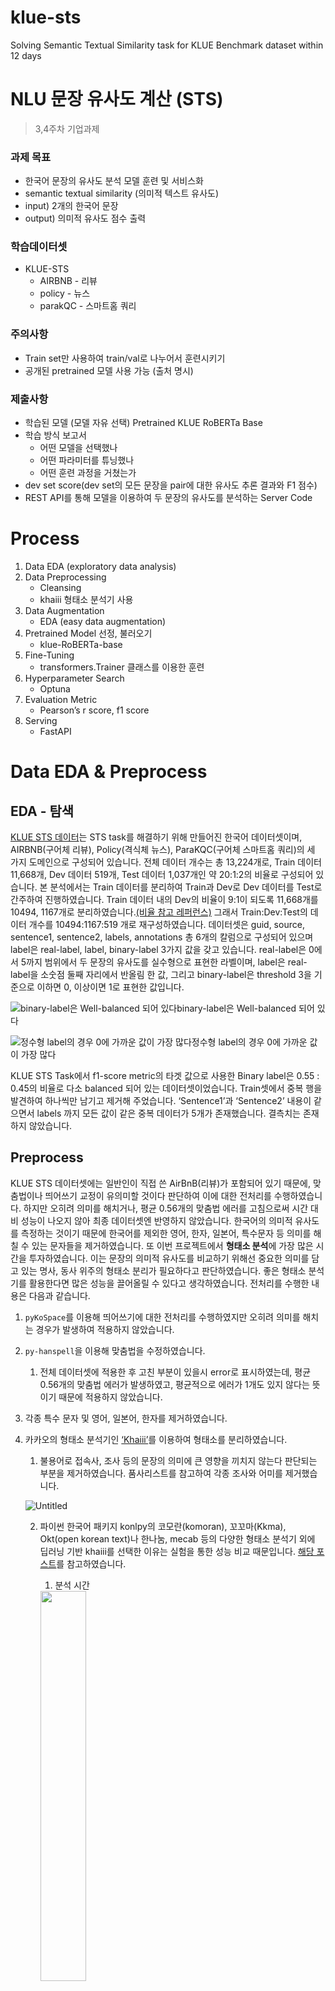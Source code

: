 # klue-sts
Solving Semantic Textual Similarity task for KLUE Benchmark dataset within 12 days

# NLU 문장 유사도 계산 (STS)

> 3,4주차 기업과제

### 과제 목표

- 한국어 문장의 유사도 분석 모델 훈련 및 서비스화
- semantic textual similarity (의미적 텍스트 유사도)
- input) 2개의 한국어 문장
- output) 의미적 유사도 점수 출력

### 학습데이터셋

- KLUE-STS
    - AIRBNB - 리뷰
    - policy - 뉴스
    - parakQC - 스마트홈 쿼리

### 주의사항

- Train set만 사용하여 train/val로 나누어서 훈련시키기
- 공개된 pretrained 모델 사용 가능 (출처 명시)

### 제출사항

- 학습된 모델 (모델 자유 선택)
    Pretrained KLUE RoBERTa Base
- 학습 방식 보고서
    - 어떤 모델을 선택했나
    - 어떤 파라미터를 튜닝했나
    - 어떤 훈련 과정을 거쳤는가
- dev set score(dev set의 모든 문장을 pair에 대한 유사도 추론 결과와 F1 점수)
- REST API를 통해 모델을 이용하여 두 문장의 유사도를 분석하는 Server Code


# Process

1. Data EDA (exploratory data analysis)
2. Data Preprocessing
    - Cleansing
    - khaiii 형태소 분석기 사용
3. Data Augmentation
    - EDA (easy data augmentation)
4. Pretrained Model 선정, 불러오기
    - klue-RoBERTa-base
5. Fine-Tuning
    - transformers.Trainer 클래스를 이용한 훈련
6. Hyperparameter Search
    - Optuna
7. Evaluation Metric
    - Pearson’s r score, f1 score
8. Serving
    - FastAPI

# Data EDA & Preprocess

## EDA - 탐색

  [KLUE STS 데이터](https://klue-benchmark.com/tasks/67/data/description)는 STS task를 해결하기 위해 만들어진 한국어 데이터셋이며, AIRBNB(구어체 리뷰), Policy(격식체 뉴스), ParaKQC(구어체 스마트홈 쿼리)의 세 가지 도메인으로 구성되어 있습니다. 전체 데이터 개수는 총 13,224개로, Train 데이터 11,668개, Dev 데이터 519개, Test 데이터 1,037개인 약 20:1:2의 비율로 구성되어 있습니다.  본 분석에서는 Train 데이터를 분리하여 Train과 Dev로 Dev 데이터를 Test로 간주하여 진행하였습니다. Train 데이터 내의 Dev의 비율이 9:1이 되도록 11,668개를 10494, 1167개로 분리하였습니다.[(비율 참고 레퍼런스)](https://stackoverflow.com/questions/13610074/is-there-a-rule-of-thumb-for-how-to-divide-a-dataset-into-training-and-validatio) 그래서 Train:Dev:Test의 데이터 개수를 10494:1167:519 개로 재구성하였습니다. 데이터셋은 guid, source, sentence1, sentence2, labels, annotations 총 6개의 칼럼으로 구성되어 있으며 label은 real-label, label, binary-label 3가지 값을 갖고 있습니다. real-label은 0에서 5까지 범위에서 두 문장의 유사도를 실수형으로 표현한 라벨이며, label은 real-label을 소숫점 둘째 자리에서 반올림 한 값, 그리고 binary-label은 threshold 3을 기준으로 이하면 0, 이상이면 1로 표현한 값입니다. 

![binary-label은 Well-balanced 되어 있다](https://s3.us-west-2.amazonaws.com/secure.notion-static.com/f5c3a29c-c231-439f-a44d-a5b65ef826a0/Untitled.png?X-Amz-Algorithm=AWS4-HMAC-SHA256&X-Amz-Content-Sha256=UNSIGNED-PAYLOAD&X-Amz-Credential=AKIAT73L2G45EIPT3X45%2F20220417%2Fus-west-2%2Fs3%2Faws4_request&X-Amz-Date=20220417T105850Z&X-Amz-Expires=86400&X-Amz-Signature=d1855297d40a4d26a17dc70f7dc86eb975287770dfdbb60826aadb51f17bbcc4&X-Amz-SignedHeaders=host&response-content-disposition=filename%20%3D%22Untitled.png%22&x-id=GetObject)binary-label은 Well-balanced 되어 있다

![정수형 label의 경우 0에 가까운 값이 가장 많다](https://s3.us-west-2.amazonaws.com/secure.notion-static.com/d8f47ef5-b098-42ec-8880-e8adc47d6a55/Untitled.png?X-Amz-Algorithm=AWS4-HMAC-SHA256&X-Amz-Content-Sha256=UNSIGNED-PAYLOAD&X-Amz-Credential=AKIAT73L2G45EIPT3X45%2F20220417%2Fus-west-2%2Fs3%2Faws4_request&X-Amz-Date=20220417T105923Z&X-Amz-Expires=86400&X-Amz-Signature=6002ac86ce6c2499ebfec44c2b61de1ea22f5fc7dedc10da4e935059d1fcf2e7&X-Amz-SignedHeaders=host&response-content-disposition=filename%20%3D%22Untitled.png%22&x-id=GetObject)정수형 label의 경우 0에 가까운 값이 가장 많다

   KLUE STS Task에서 f1-score metric의 타겟 값으로 사용한 Binary label은 0.55 : 0.45의 비율로 다소 balanced 되어 있는 데이터셋이었습니다. Train셋에서 중복 행을 발견하여 하나씩만 남기고 제거해 주었습니다. ‘Sentence1’과 ‘Sentence2’ 내용이 같으면서 labels 까지 모든 값이  같은 중복 데이터가 5개가 존재했습니다. 결측치는 존재하지 않았습니다. 

## Preprocess

 KLUE STS 데이터셋에는 일반인이 직접 쓴 AirBnB(리뷰)가 포함되어 있기 때문에, 맞춤법이나 띄어쓰기 교정이 유의미할 것이다 판단하여 이에 대한 전처리를 수행하였습니다. 하지만 오히려 의미를 해치거나, 평균 0.56개의 맞춤법 에러를 고침으로써 시간 대비 성능이 나오지 않아 최종 데이터셋엔 반영하지 않았습니다. 한국어의 의미적 유사도를 측정하는 것이기 때문에 한국어를 제외한 영어, 한자, 일본어, 특수문자 등 의미를 해칠 수 있는 문자들을 제거하였습니다. 또 이번 프로젝트에서 **형태소 분석**에 가장 많은 시간을 투자하였습니다. 이는 문장의 의미적 유사도를 비교하기 위해선 중요한 의미를 담고 있는 명사, 동사 위주의 형태소 분리가 필요하다고 판단하였습니다. 좋은 형태소 분석기를 활용한다면 많은 성능을 끌어올릴 수 있다고 생각하였습니다. 전처리를 수행한 내용은 다음과 같습니다.

1. `pyKoSpace`를 이용해 띄어쓰기에 대한 전처리를 수행하였지만 오히려 의미를 해치는 경우가 발생하여 적용하지 않았습니다. 
2. `py-hanspell`을 이용해 맞춤법을 수정하였습니다.
    1. 전체 데이터셋에 적용한 후 고친 부분이 있을시 error로 표시하였는데, 평균 0.56개의 맞춤법 에러가 발생하였고, 평균적으로 에러가 1개도 있지 않다는 뜻이기 때문에 적용하지 않았습니다. 
3. 각종 특수 문자 및 영어, 일본어, 한자를 제거하였습니다.
4. 카카오의 형태소 분석기인 [‘Khaiii’](https://brunch.co.kr/@kakao-it/308)를 이용하여 형태소를 분리하였습니다.
    1. 불용어로 접속사, 조사 등의 문장의 의미에 큰 영향을 끼치지 않는다 판단되는 부분을 제거하였습니다. 품사리스트를 참고하여 각종 조사와 어미를 제거했습니다.
        
    ![Untitled](https://s3.us-west-2.amazonaws.com/secure.notion-static.com/5f498444-a24e-4699-b9f0-63f80d5640c2/Untitled.png?X-Amz-Algorithm=AWS4-HMAC-SHA256&X-Amz-Content-Sha256=UNSIGNED-PAYLOAD&X-Amz-Credential=AKIAT73L2G45EIPT3X45%2F20220417%2Fus-west-2%2Fs3%2Faws4_request&X-Amz-Date=20220417T110025Z&X-Amz-Expires=86400&X-Amz-Signature=5ab573239bc0826c6f563fb0819bcd0b573ad15542e8be8861ef9bde193246da&X-Amz-SignedHeaders=host&response-content-disposition=filename%20%3D%22Untitled.png%22&x-id=GetObject)
        
    2. 파이썬 한국어 패키지 konlpy의 코모란(komoran), 꼬꼬마(Kkma), Okt(open korean text)나 한나눔, mecab 등의 다양한 형태소 분석기 외에 딥러닝 기반 khaiii를 선택한 이유는 실험을 통한 성능 비교 때문입니다. [해당 포스트](https://iostream.tistory.com/144?utm_source=gaerae.com&utm_campaign=%EA%B0%9C%EB%B0%9C%EC%9E%90%EC%8A%A4%EB%9F%BD%EB%8B%A4&utm_medium=social)를 참고하였습니다. 
        1. 분석 시간
        <img src = "https://s3.us-west-2.amazonaws.com/secure.notion-static.com/509d9ef2-970c-4a46-b06d-7335cbdfe8fa/Untitled.png?X-Amz-Algorithm=AWS4-HMAC-SHA256&X-Amz-Content-Sha256=UNSIGNED-PAYLOAD&X-Amz-Credential=AKIAT73L2G45EIPT3X45%2F20220423%2Fus-west-2%2Fs3%2Faws4_request&X-Amz-Date=20220423T080729Z&X-Amz-Expires=86400&X-Amz-Signature=ba52a4259804cc5cdcd5c7ae209b05a19a60e55171da0d8618c8fd43345d55d9&X-Amz-SignedHeaders=host&response-content-disposition=filename%20%3D%22Untitled.png%22&x-id=GetObject" width="40%" height="40%">
            
        문장의 갯수가 늘어날수록, 꼬꼬마 분석기가 분석 시간이 오래 걸리고 꼬꼬마를 제외했을때 mecab 분석기가 가장 빠르게 형태소 분석을 하는 것을 확인할 수 있습니다. 그 다음으로 딥러닝 기반 분석기인 khaiii가 빠른 것을 확인하였습니다. 한 문장을 분석하는 속도의 경우, Komoran을 제외한 다른 분석기들 모두 0.0016초에서 0.0001초 사이로 빠른 것을 확인 할 수 있습니다. 
            
        2. 성능
            
            KLUE STS 데이터셋의 문장들은 대부분 맞춤법과 띄어쓰기가 제대로 되어 있습니다. 데이터셋의 문장 일부를 사용하여 형태소 분석기의 성능을 테스트하였습니다. 
            
            | 분석기 | 문장1 '그냥 모든게 다 완벽했던 에어비엔비 였어요’ | 문장2 '너가 생각하긴 거실을 가장 효과적으로 청소하려면 어떻게 해야될 것 같아?’ | 제거 문장 |
            | --- | --- | --- | --- |
            | Okt | [('그냥', 'Noun'), ('모든', 'Noun'), ('게', 'Josa'), ('다', 'Adverb'), ('완벽했던', 'Adjective'), ('에어', 'Noun'), ('비엔비', 'Noun'), ('였어요', 'Verb')] | [('너', 'Noun'), ('가', 'Josa'), ('생각', 'Noun'), ('하긴', 'Verb'), ('거실', 'Noun'), ('을', 'Josa'), ('가장', 'Noun'), ('효과', 'Noun'), ('적', 'Suffix'), ('으로', 'Josa'), ('청소', 'Noun'), ('하려면', 'Verb'), ('어떻게', 'Adjective'), ('해야', 'Verb'), ('될', 'Verb'), ('것', 'Noun'), ('같아', 'Adjective'), ('?', 'Punctuation')] | 1. 그냥 모든 다 완벽했던 에어 비엔비 였어요 2. 너 생각 하긴 거실 가장 효과 적 청소 하려면 어떻게 해야 될 것 같아 ? |
            | kkma | [('그냥', 'MAG'), ('모든', 'MDT'), ('것', 'NNB'), ('이', 'JKS'), ('다', 'MAG'), ('완벽', 'NNG'), ('하', 'XSV'), ('었', 'EPT'), ('더', 'EPT'), ('ㄴ', 'ETD'), ('에어', 'NNG'), ('비', 'NNG'), ('에', 'JKM'), ('는', 'JX'), ('비', 'NNG'), ('이', 'VCP'), ('었', 'EPT'), ('어요', 'EFN')] | [('너', 'NP'), ('가', 'JKS'), ('생각', 'NNG'), ('하', 'XSV'), ('기', 'ETN'), ('는', 'JKS'), ('거실', 'NNG'), ('을', 'JKO'), ('가장', 'MAG'), ('효과적', 'NNG'), ('으로', 'JKM'), ('청소', 'NNG'), ('하', 'XSV'), ('려면', 'ECE'), ('어떻', 'VA'), ('게', 'ECD'), ('하', 'VV'), ('어야', 'ECD'), ('되', 'VV'), ('ㄹ', 'ETD'), ('것', 'NNB'), ('같', 'VA'), ('아', 'ECD'), ('?', 'SF')] | 1. 그냥 모든 다 완벽 었 더 ㄴ 에어 비 에 비 이 었 어요 2. 너 생각 거실 가장 효과적 으로 청소 려면 어떻 게 하 어야 되 ㄹ 같 아 ? |
            | khaiii | [('그냥', 'MAG'), ('모', 'VA'), ('든', 'MM'), ('게', 'JKB'), ('다', 'MAG'), ('완벽', 'NNG'), ('하', 'XSA'), ('였', 'EP'), ('던', 'ETM'), ('에어비엔비', 'NNG'), ('이', 'VCP'), ('었', 'EP'), ('어요', 'EC')] | [('너', 'NP'), ('가', 'JKS'), ('생각', 'NNG'), ('하', 'XSV'), ('기', 'ETN'), ('ㄴ', 'JX'), ('거실', 'NNG'), ('을', 'JKO'), ('가장', 'MAG'), ('효과', 'NNG'), ('적', 'XSN'), ('으로', 'JKB'), ('청소', 'NNG'), ('하', 'XSV'), ('려면', 'EC'), ('어떻', 'VA'), ('게', 'EC'), ('하', 'VV'), ('여야', 'EC'), ('되', 'XSV'), ('ㄹ', 'ETM'), ('것', 'NNB'), ('같', 'VA'), ('아', 'EF'), ('?', 'SF')] | 1. 그냥 모 든 다 완벽 에어비엔비 이 2. 너 생각 거실 가장 효과 청소 어떻 하 같 ? |
            | mecab | [('그냥', 'MAG'), ('모든', 'MM'), ('게', 'NNB+JKS'), ('다', 'MAG'), ('완벽', 'NNG'), ('했', 'XSA+EP'), ('던', 'ETM'), ('에어', 'NNG'), ('비', 'XPN'), ('엔비', 'NNG'), ('였', 'VCP+EP'), ('어요', 'EF')] | [('너', 'NP'), ('가', 'JKS'), ('생각', 'NNG'), ('하', 'XSV'), ('긴', 'ETN+JX'), ('거실', 'NNG'), ('을', 'JKO'), ('가장', 'MAG'), ('효과', 'NNG'), ('적', 'XSN'), ('으로', 'JKB'), ('청소', 'NNG'), ('하', 'XSV'), ('려면', 'EC'), ('어떻게', 'MAG'), ('해야', 'VV+EC'), ('될', 'VV+ETM'), ('것', 'NNB'), ('같', 'VA'), ('아', 'EF'), ('?', 'SF')] | 1. 그냥 모든 게 다 완벽 했 에어 비 엔비 였 2.너 생각 긴 거실 가장 효과 청소 어떻게 해야 될 같 ? |
            
            도메인이 다른 두 문장에 대해 형태소 분석한 결과 좀 더 성능이 좋다고 느끼는 분석기는 명사형을 제대로 인식하고, 더 축약되는 khaiii였습니다. 이번엔 사용하기 좀 더 용이한 khaiii를 사용했지만, 형태소 분석기로 좀 더 활발하게 사용되고 있는 mecab을 다음 프로젝트때는 사용해보고자 했습니다. 이번엔 khaiii 분석기를 선택하여 전체 데이터셋에 대한 형태소 분리를 진행하였습니다. 
            

KLUE STS 데이터 셋에 대해 총 4단계의 전처리를 적용한 데이터셋을 가지고 훈련을 진행하였습니다. 각 단계별로 모델을 구분하여 Wandb로 성능을 모니터링 하였습니다. 아래 결과에서 확인할 수 있듯이 Batch_size 128개 모델로 khaiii 형태소 분석기를 거친 데이터셋이 가장 높은 validation score를 기록한 것을 확인할 수 있습니다. 

<img src = "https://s3.us-west-2.amazonaws.com/secure.notion-static.com/95c9cb62-8d40-495d-80a8-7c5cc69abcd4/Untitled.png?X-Amz-Algorithm=AWS4-HMAC-SHA256&X-Amz-Content-Sha256=UNSIGNED-PAYLOAD&X-Amz-Credential=AKIAT73L2G45EIPT3X45%2F20220423%2Fus-west-2%2Fs3%2Faws4_request&X-Amz-Date=20220423T081406Z&X-Amz-Expires=86400&X-Amz-Signature=cf217ea558986d6a8afdacb9bdb46d99725eed3e62696c00c5d040045e2bab6d&X-Amz-SignedHeaders=host&response-content-disposition=filename%20%3D%22Untitled.png%22&x-id=GetObject" width="70%" height="70%">

- 전처리 후 데이터의 갯수 : train, val (10494, 1167)

# Data Augmentation

KLUE-STS 데이터셋은 1만여개의 한국어 문장 쌍으로 구성되어 있습니다. 하지만 다른 STS Task 프로젝트에서 훈련하는 데이터셋의 크기가 30k, 40k 정도로 확연히 크기 때문에, 우리 프로젝트의 성능과 과적합을 방지하고 모델의 일반화를 돕기 위해 EDA(Easy Data Augmentation) 기법을 선택하여 데이터를 증강하였습니다([[EDA: Easy Data Augmentation Techniques for Boosting Performance on
Text Classification Tasks(2019)]](https://arxiv.org/pdf/1901.11196.pdf)). CV 프로젝트에서는 자주 사용하는 일정 노이즈나 의미를 해치지 않는 변환을 부여하여 데이터를 늘리는 방식입니다. NLP에서는 다음 4가지 방법 중 하나를 각각의 문장에 임의로 선택하여 데이터셋을 강제로 증강합니다. 

1. SR(Synonym Replacement) : 불용어가 아닌 n개의 단어들을 선택해 임의로 선택한 동의어로 바꾼다.
2. RI(Random Insertion) : 불용어가 아닌 임의의 단어를 선택해 해당 단어의 임의의 유의어를 임의의 포지션에 삽입한다. 이를 n번 반복한다.  
3. RS(Random Swap) : 문장 내 임의의 두 단어의 위치를 바꾼다. 이를 n번 반복한다. 
4. RD(Random Deletion) : 문장 내 임의의 단어를 p의 확률로 삭제한다. 

n개의 단어를 선택하는 방식은 문장의 길이에 따라 문장 의미의 변질 정도가 달라지므로, SR, RI, RS는 문장의 길이 l을 사용하여 다음의 공식 n=αl에 따라 n을 결정하게 됩니다. α는 RD에서 p와 같은 값을 갖는, 문장 내 변하는 단어들의 비율을 지칭하는 매개변수입니다. 참고 논문에서는 이 α값을 train 데이터셋 크기에 따라 추천하며, 해당 프로젝트에서 원본 데이터가 1만여개이므로 α를 0.1로, 증강할 문장을 원본 문장당 4개로 진행하였습니다. 

![전체 데이터셋의 크기가 작을수록(500) 성능 향상이 더 높은 것을 확인할 수 있다. ](https://s3.us-west-2.amazonaws.com/secure.notion-static.com/bdf5f96e-1b58-452a-bc02-b1313c0a345d/Untitled.png?X-Amz-Algorithm=AWS4-HMAC-SHA256&X-Amz-Content-Sha256=UNSIGNED-PAYLOAD&X-Amz-Credential=AKIAT73L2G45EIPT3X45%2F20220423%2Fus-west-2%2Fs3%2Faws4_request&X-Amz-Date=20220423T081616Z&X-Amz-Expires=86400&X-Amz-Signature=d2370bb5e847d944662b2fe02311dafb9311ba9d61d2555f8c1ea9aa127c6842&X-Amz-SignedHeaders=host&response-content-disposition=filename%20%3D%22Untitled.png%22&x-id=GetObject)

전체 데이터셋의 크기가 작을수록(500) 성능 향상이 더 높은 것을 확인할 수 있다. 

![Untitled](https://s3.us-west-2.amazonaws.com/secure.notion-static.com/a040fe19-6e52-4554-b4c6-2b2b2917cf14/Untitled.png?X-Amz-Algorithm=AWS4-HMAC-SHA256&X-Amz-Content-Sha256=UNSIGNED-PAYLOAD&X-Amz-Credential=AKIAT73L2G45EIPT3X45%2F20220423%2Fus-west-2%2Fs3%2Faws4_request&X-Amz-Date=20220423T081634Z&X-Amz-Expires=86400&X-Amz-Signature=65df966d8e6054673fdf5e5d7dd1f2352afc3dd83a30a25e679f16bb532c6772&X-Amz-SignedHeaders=host&response-content-disposition=filename%20%3D%22Untitled.png%22&x-id=GetObject)

증강 기법 중 RI, SR의 경우 동의어를 찾을 wordnet이 필요합니다. 상기 논문을 한국어로 변환한 [KorEDA 프로젝트](https://github.com/catSirup/KorEDA) 에서는 해당 wordnet을 KAIST에서 배포한 [Korean WordNet(KWN)](http://wordnet.kaist.ac.kr/)을 사용했고, 그대로 적용해 보았으나 동의어로 제대로 변환되지 않았고 중복 문장이 다수 발생하는 등의 어려움이 있었습니다. 따라서 새로운 유의어 사전이 필요하였고 국립국어원에서 제공하는 [모두의 말뭉치](https://corpus.korean.go.kr/main.do) - 어휘 관계 자료: NIKLex를 유의어 사전으로 활용하여 RI, SR에 이용하였습니다.NKLex 자료는 비슷한말, 반대말, 상위어, 하위어 등 어휘 관계를 총 5만명의 언어 사용자가 평가한 자료로서 어휘 관계 기초 자료 20만 쌍 중 비슷한 말 60,000쌍으로 제공하는 단어 수가 9714개인 KWN보다 더 풍부한 개체수를 갖고 있어 기존 어려움을 해결하였습니다. [KorEDA 프로젝트](https://github.com/catSirup/KorEDA)의 코드를 참고하여 Sentence1의 문장의 의미를 변질하지 않으면서 변형하여 증강하였습니다. 기존 Sentence1 문장의 짝인 Sentence2를 증강된 문장에 쌍으로 추가하였습니다. 전처리 된 Train 데이터 셋의 크기가 10,494개의 문장쌍을 갖고 있었는데, 61,389개의 데이터셋으로 증강시킬 수 있었습니다. 증강 후 중복되는 문장은 삭제하였습니다. 

비록 프로젝트 마감 내에 증강된 데이터를 코랩 환경의 한계로 끝까지 돌려볼 수 없었지만, 프로젝트 끝나고 보강하는 과정에서 시험해볼 수 있었습니다. 

# Select Model

  어떤 모델을 사용할 것인가에 대한 논의를 할 때, STS task 관련한 다양한 연구 및 논문을 서치하여 가장 성능이 높은 모델을 공부하였습니다.  [KLUE’s benchmark scores](https://github.com/KLUE-benchmark/KLUE#baseline-scores), [Tunib-Electra’s benchmark scores](https://github.com/tunib-ai/tunib-electra), [KoElectra’s benchmark scores](https://github.com/monologg/KoELECTRA) 등등의 벤치마크 스코어를 바탕으로도 고민 해 보았으며, 다른 언어의 STS Task를 잘 수행한다고 평가받은 [Sentence Transformers](https://arxiv.org/abs/1908.10084)를 이용한 모델도 시도했습니다. 결국 pretrained model로 [KLUE-RoBERTa-Base](https://arxiv.org/abs/2105.09680) 모델을 사용하였습니다. 해당 모델을 선정하는 데 있어서 한국어 적합성, 모델 크기 및 개발 환경을 기준으로 고려하였습니다. 

1. 한국어 적합성
    
    해당 모델은 KLUE 코퍼스를 사전학습한 RoBERTa base 임베딩 모델로서 KLUE 데이터셋의 한글 문장 유사도 측정을 할 때 최적화된 모델이며 높은 성능을 보일 것이라 판단하였습니다. 또 KLUE STS task의 벤치마크 리더보드에서 가장 높은 성능을 보인 모델이기 때문에, 파인 튜닝에 몰입하여 성능을 개선할 수 있다고 생각하였습니다. 
    다중어 모델 기준 STS를 포함한 다양한 task에서 높은 성능을 기록한 multi-use Sentence-BERT 기반 모델 [all-mpnet-base-v2](https://huggingface.co/sentence-transformers/all-mpnet-base-v2), all-MiniLM-L6-v2 등의 pretrained model로 시도해 보았습니다. 해당 모델은 **`[microsoft/mpnet-base](https://huggingface.co/microsoft/mpnet-base)`**모델을 사전학습하여 1B 문장 쌍으로 파인 튜닝한 모델입니다. Contrastive learning을 사용한 모델로 이는 문장 페어 중 하나가 주어지면 모델은 랜덤하게 샘플링된 문장들 중 유사하지 않은 문장을 걸러내고 제일 유사한 페어를 예측하는 문장 벡터화 방법론입니다. 주로 unbalanced label을 갖고 있는 데이터셋에 효과적으로 활용하는 방법인데 한국어 context를 학습한 모델에 비해 적합성이 떨어지는 것을 확인하였습니다. 
    
2. 모델 크기 및 개발 환경

    KLUE 데이터셋을 사전학습한 모델의 경우 BERT base 모델과 RoBERTa base 모델이 있었고 각각 임베딩 사이즈와 레이어, 헤드 수로 large, small로 분류되었습니다. 이 중 KLUE 벤치마크 baseline 모델 중 STS task에서 가장 높은 점수인 pearsons’ r 93.35를 기록한 모델은 RoBERTa-large 모델이었습니다. 하지만 개인 랩탑(맥북 프로 intel 2019 모델)에서 구글 colab으로 모델을 훈련시키는 환경 상 large 모델의 경우 batch size를 조절해도 계속 메모리 오류가 발생하는 경우가 있었습니다. 현재 사용 가능한 자원 안에서 효율적으로 프로젝트를 진행하기 위해 base 모델 중 BERT 보다 1.65 정도 더 높은 성능을 기록한 92.5 스코어의 RoBERTa-base를 선택하게 되었습니다. 또 API 응답 속도를 고려하여 layer 수가 적절하면서 최대한 가벼운 모델을 불러올 수 있도록 결정하였습니다. 
    
    
    | Model | Embedding Size | Hidden Size | # Layers | # Heads |
    | --- | --- | --- | --- | --- |
    | KLUE-BERT-base | 768 | 768 | 12 | 12 |
    | KLUE-RoBERTa-base | 768 | 768 | 12 | 12 |
    | KLUE-RoBERTa-small | 768 | 768 | 6 | 12 |
    | KLUE-RoBERTa-large | 1024 | 1024 | 24 | 16 |

# Training Model & Hyperparameter tuning

### Training Model

먼저, 실무에서 현재 활발하게 사용하고 있다는 말을 NLP 실무자인 같은 팀원에게 들었고 처음 접해 보았기에 프로젝트에서 활용하고 싶어 선택하게 되었습니다.  [공식](https://huggingface.co/docs/transformers/main_classes/trainer) 도큐먼트의 모든 파라미터를 건드려보았다고 해도 좋을 정도로 심도 있게 활용해 볼 수 있었습니다. 
두번째로, TrainingArgument라는 batch size, optimizer, evaluator 등의 다양한 파라미터들을 입력하여 쉽게 학습할 수 있는 점이 가장 큰 장점이었습니다. layer를 freeze 또 f1_score, pearsonr 을 계산할 때 변수 하나만으로 쉽게 모델을 따로 학습시킬 수 있어서 편리했습니다. 
다음으로 Trainer의 경우 docs나 튜토리얼의 설명이 매우 잘 되어 있어서 오류가 발생하거나 하고 싶은 작업이 있을때마다 쉽게 이해하며 파인 튜닝을 진행할 수 있었습니다. 저는 NLP를 공부하는 학생의 입장에서 모델 학습 과정 뿐만 아니라, 그 과정에서 매개변수의 역할 또한 직관적으로 받아들이며 공부할 수 있어서 좋았습니다. 

### TrainingArgument
<img src = "https://s3.us-west-2.amazonaws.com/secure.notion-static.com/f7b89426-9c47-4367-ad9c-e7581bc0b3e2/Untitled.png?X-Amz-Algorithm=AWS4-HMAC-SHA256&X-Amz-Content-Sha256=UNSIGNED-PAYLOAD&X-Amz-Credential=AKIAT73L2G45EIPT3X45%2F20220423%2Fus-west-2%2Fs3%2Faws4_request&X-Amz-Date=20220423T081907Z&X-Amz-Expires=86400&X-Amz-Signature=6a6b02dcdeedb4f4d1f7a7e9c808235f6a99e133e5b52549e959e2e639b96634&X-Amz-SignedHeaders=host&response-content-disposition=filename%20%3D%22Untitled.png%22&x-id=GetObject" width="40%" height="40%">

TrainingArgument에는 크게 Dataset, Optimizer, Regularization, Evaluation 관련 매개인자 값을 지정할 수 있습니다. 저는 학습 epoch를 10으로 잡고, eval epoch는 8로 데이터 크기를 고려하여 그보다 더 적게 잡았습니다. objective function으로는 Cosine Similarity 기반 MSE Loss를 사용하였습니다. Optimizer는 AdamW를 지정하였습니다. 학습률 Learning rate 6e-5, weight decay는 0.01로 trainer class의 default 값으로 지정하였습니다. 학습이 모두 끝나면, push_to_hub 파라미터로 HuggingFace Hub에 업로드 되도록 했고 나중에 훈련이 끝난 모델을 바로 허브에서 간편하게 끌어올 수 있도록 하였습니다. 

`fp16` 파라미터를 처음 접했는데, 모델이 학습할 때 32-bit Floating Point가 아닌, 16-bit Floating Point를 사용하는 방식이라고 합니다. True 값을 줘서 쉽게 사용할 수 있으며 모델 학습시 성능은 비슷하지만 약 60% 가량 향상된 속도로 학습을 진행할 수 있다는 장점이 있었습니다. 

### Hyperparameter tuning

Trainer에 존재하는 hyperparameter_search라는 메소드를 이용해 Hyperparameter tuning을 위한 최적값을 찾았습니다. Trainer에는 raytune, optuna, sig0pt과 같은 하이퍼파라미터 최적화 프레임워크를 사용할 수 있으며 저는 [optuna](https://github.com/optuna/optuna)를 선택하였습니다. 그 이유는 t설치부터 사용이 간편하고 프레임워크의 크기 및 구조가 가볍습니다. 또 조건 및 루프가 친숙한 python 구문을 사용하여 서치 범위를 지정할 수 있으며, 코드를 거의 변경하지 않고 팀원 모두가 이해할 수 있도록 간결하게 사용할 수 있습니다. 다음과 같이 optuna가 찾을 hyperparameter들을 함수로 정의했습니다.

하이퍼 파라미터 서치에 따른 여러 모델의 성능 평가는 Weights&Bias(Wandb)를 사용하여 모니터링 하였습니다. 하이퍼 파라미터 값에 따른 성능 추이를 시각화하여 제공하기 때문에 학습이 잘 이뤄지고 있는지, 최적의 파라미터 조합은 무엇인지 알 수 있습니다. Sweep 기능 등 각 하이퍼 파라미터 별로 범위를 지정하거나 영향력을 직관적으로 알 수 있는 기능에 대해 뒤늦게 알게 되어 아쉬웠고, 다음 프로젝트때 꼭 사용해보고자 합니다. 

![스크린샷 2022-03-24 오전 1.57.58.png](https://s3.us-west-2.amazonaws.com/secure.notion-static.com/cf5517fa-9bba-4e8d-8dcf-ea0026923da3/%E1%84%89%E1%85%B3%E1%84%8F%E1%85%B3%E1%84%85%E1%85%B5%E1%86%AB%E1%84%89%E1%85%A3%E1%86%BA_2022-03-24_%E1%84%8B%E1%85%A9%E1%84%8C%E1%85%A5%E1%86%AB_1.57.58.png?X-Amz-Algorithm=AWS4-HMAC-SHA256&X-Amz-Content-Sha256=UNSIGNED-PAYLOAD&X-Amz-Credential=AKIAT73L2G45EIPT3X45%2F20220423%2Fus-west-2%2Fs3%2Faws4_request&X-Amz-Date=20220423T082036Z&X-Amz-Expires=86400&X-Amz-Signature=9f5a019653a03b47a0a98feb37b2d26db12423b31b8cc3dd48fa11f4b558ae24&X-Amz-SignedHeaders=host&response-content-disposition=filename%20%3D%22%25E1%2584%2589%25E1%2585%25B3%25E1%2584%258F%25E1%2585%25B3%25E1%2584%2585%25E1%2585%25B5%25E1%2586%25AB%25E1%2584%2589%25E1%2585%25A3%25E1%2586%25BA%25202022-03-24%2520%25E1%2584%258B%25E1%2585%25A9%25E1%2584%258C%25E1%2585%25A5%25E1%2586%25AB%25201.57.58.png%22&x-id=GetObject)

optuna는 hyperparameter search 방식인 grid search, random search, Bayesian method 중 베이지안 방식을 사용하면서, 속도가 굉장히 빠른 편입니다. 

optuna를 사용해서 조정한 parameter는 learning_rate, train_epochs, batch_size, weight_decay, warmup_steps입니다. 위 다섯 개 파라미터를 고른 이유는 Wandb 웹사이트의 ‘[HuggingFace Transformers를 위한 Hyperparameter 최적화](https://wandb.ai/amogkam/transformers/reports/Hyperparameter-Optimization-for-Hugging-Face-Transformers--VmlldzoyMTc2ODI)’ 칼럼에서 참고하였습니다. 

<img src = "https://s3.us-west-2.amazonaws.com/secure.notion-static.com/3b3d65c2-7be7-4ad4-a2e4-22441552328f/Untitled.png?X-Amz-Algorithm=AWS4-HMAC-SHA256&X-Amz-Content-Sha256=UNSIGNED-PAYLOAD&X-Amz-Credential=AKIAT73L2G45EIPT3X45%2F20220423%2Fus-west-2%2Fs3%2Faws4_request&X-Amz-Date=20220423T082053Z&X-Amz-Expires=86400&X-Amz-Signature=29e0d0d568eae7e92f7fc0b74bb1bc32934b8b8afed2a8c526429d1cd1030841&X-Amz-SignedHeaders=host&response-content-disposition=filename%20%3D%22Untitled.png%22&x-id=GetObject" width="40%" height="40%">

<img src = "https://s3.us-west-2.amazonaws.com/secure.notion-static.com/b0a2b487-c118-4e31-8bba-db669c3ff776/Untitled.png?X-Amz-Algorithm=AWS4-HMAC-SHA256&X-Amz-Content-Sha256=UNSIGNED-PAYLOAD&X-Amz-Credential=AKIAT73L2G45EIPT3X45%2F20220423%2Fus-west-2%2Fs3%2Faws4_request&X-Amz-Date=20220423T082124Z&X-Amz-Expires=86400&X-Amz-Signature=0f5d29dc53892f7c0f328edab8ee58f9d8c5f11ae6f0b592d38366714af337d0&X-Amz-SignedHeaders=host&response-content-disposition=filename%20%3D%22Untitled.png%22&x-id=GetObject" width="40%" height="40%">

13개의 hyperparameter 서치를 60회 트라이얼 동안 진행하면서 warmup_steps의 중요도가 가장 높게 나온 것을 확인할 수 있습니다. 음의 상관관계가 제일 높으며, warmup_steps가 낮을수록 accuracy는 높게 나옵니다. 해당 실험을 통해 가장 중요한 다섯가지 파라미터를 구할 수 있었으며, 가장 영향을 크게 주는 범위로 지정하여 hyperparameter search를 진행하였습니다. 

learning_rate는 너무 작으면 수렴하기까지 많은 iteration이 필요해 비효율적이지만, 너무 많은 iteration은 자칫하면 학습 데이터셋에 과적합되어 robust한 모델을 만들 수 없다는 단점이 존재합니다. 너무 크면 global minimum에 수렴하지 못하고 발산하는 문제가 발생할 수 있습니다. 그리고 데이터셋이 작아 과적합을 방지하기 위해 batch size를 크게 설정하였기 때문에, 이에 맞는 learning rate를 찾는 것이 중요하였습니다. num_train_epochs는 너무 많은 학습은 학습데이터에 과적합될 수 있기 때문에, 너무 큰 값으로 설정하면 안됩니다. per_device_batch_size도 너무 크면 메모리에 의해 제한될 수 있고, 너무 작으면 가중치를 더 많이 업데이트 하게 하기 때문에, 적절한 사이즈여야한다고 [Reference](https://medium.com/@aiii/how-to-tune-hyper-parameters-in-deep-learning-a0fa4bc1d782) 에서 언급하고 있습니다. warmup steps는 [Reference](https://moviecultists.com/what-is-warmup-learning-rate) 를 살펴보면, 학습의 시작 전후에 learning rate가 낮을 때, warmup steps의 단계를 지나 regular한 learning rate를 갖게하는 수치입니다. 이는 저희가 쓰고 있는 Adam같은 optimizer가 정확하게 gradient의 통계량을 계산할 수 있게 해줍니다. [Reference](https://medium.com/analytics-vidhya/deep-learning-basics-weight-decay-3c68eb4344e9#:~:text=Weight%20decay%20is%20a%20regularization,weights%20and%20not%20the%20bias.)를 보면 weight decay를 Gradient exploding을 피하고, Overfitting을 방지하기 위해 사용한다고 언급하고 있습니다. 보통 SGD optimizer나 Adam optimizer를 쓸때 사용하게 되는 Parameter인데 저희의 모델의 optimizer도 Adam이기 때문에, 지정해줘야한다고 생각했습니다. 그래서 이 Hyperparameter들에 대한 최적 탐색을 수행했고, 그 결과를 바탕으로 hyperparameter tuning을 진행하였습니다.

# Result

### Evaluation

> 💡 Pearsons’r score of 0.932
>   
> F1 score of 0.728

훈련에 사용되지 않은 제공된 Validation set을 Evaluation에 사용하여, 최종 스코어를 위와 같이 기록하였습니다. F1 score의 경우, Trainer class의 metric을 ‘f1’으로 지정하여 모델을 크게 수정하지 않고 모델을 훈련하였는데 그 과정에서 제대로 훈련되지 못했기 때문에 정확도가 매우 낮은 것으로 생각되었습니다. Pearsonr metric의 경우 KLUE-STS Leaderboard에서 2등 성적을 기록하였습니다. threshold가 3점인 것을 활용하여, 유사도 점수 3을 넘길 경우 1, 이하일 경우 0으로 binary-label을 예측한다면 f1 score가 상승할 것으로 생각됩니다. 

### Serving

FastAPI 프레임워크를 사용하여 Fine-Tuning한 Klue-RoBERTa-Base 모델을 서빙했습니다. 입력값으로 한국어 문장 2개를 넣으면 모델이 유사도를 측정하여 inference 결과를 출력합니다. STS task를 위한 Rest API 서버 코드는 https://github.com/honeybeat1/klue-sts-serving 해당 깃헙에서 확인하실 수 있습니다. Fine-Tuning된 model, tokenizer를 huggingface에서 받아오기 때문에 첫 접속시 로딩이 있습니다. 서버 코드를 실행하고 로컬 IP address([http://127.0.0.1:8000/docs](http://127.0.0.1:8000/docs))로 접속하면 post method를 통해 비교하고자 하는 Sentence1, Sentence2를 json 형식으로 전송합니다. Inference 결과는 비교할 두 문장, Cosine Similarity로 측정한 실수형 유사도 값, threshold 3점을 기준으로 하는 ‘두 문장이 비슷한가?”에 대한 답인 이진형 라벨 값이 반환됩니다. 코사인 유사도 값이 3 이상일시 ‘Yes’를, 이하일시 ‘No’를 반환합니다. 

![Untitled](https://s3.us-west-2.amazonaws.com/secure.notion-static.com/24e32e3e-9d11-4ff6-ab3e-2911deb81b94/Untitled.png?X-Amz-Algorithm=AWS4-HMAC-SHA256&X-Amz-Content-Sha256=UNSIGNED-PAYLOAD&X-Amz-Credential=AKIAT73L2G45EIPT3X45%2F20220423%2Fus-west-2%2Fs3%2Faws4_request&X-Amz-Date=20220423T082302Z&X-Amz-Expires=86400&X-Amz-Signature=62127d8e4bf93a7b2c36991706820b1200633ff8e1504c19f75bda11cb8d4c67&X-Amz-SignedHeaders=host&response-content-disposition=filename%20%3D%22Untitled.png%22&x-id=GetObject)

## Works to try Next time

- 12일이라는 시간의 압박과 자원의 한계로 인해 Trainer 모듈을 사용하여 Fine-tuning을 진행했는데, 다음에는 별도 LSTM과 같은 bidirectional layer를 추가하여 모델의 성능 향상을 시도해보고 싶습니다. 또 NLP 프로젝트는 처음이라 현재 실무자로 일하고 있는 선배에게 실용적이고 SOTA 모델에 대해 많은 질문을 했었는데, pretrained 모델을 사용하지않고 토크나이저부터 새로 만들어 쓴다면 sentencepiece 모델을 활용해 보는 것도 다음에 시도하고자 합니다.
- 모델 epoch가 지날수록 과적합이 발생하여 Validation loss는 늘어나고 train loss는 줄어드는 상황이 발생했을때, 모델 자체에 early stopping 파라미터를 추가하지 않아 시간이 낭비되는 상황이 계속 발생했습니다. 이 때 모델을 돌려놓고 그 시간동안 하이퍼 파라미터나 데이터 전처리 검색을 계속 했던 상황이라 일손이 부족하여 이런 일이 발생했습니다. 다음에는 프로젝트 생산성에 초점을 맞춰보면서 진행할 예정입니다.
- Wandb를 이번에 처음으로 사용하면서 wandb가 제공하는 다양한 시각화 기능들을 심도 있게 사용하지 못해 아쉬웠습니다. 파라미터의 영향력과 accuracy에 미치는 영향 등을 다음에는 성능과 함께 모니터링 하고자 합니다.
- Data Augmentation 부분에서 EDA뿐만 아니라 Round-trip translation / Back Translation도 자주 쓰이는 방식인 것을 이번에 알게 되어, 다음에는 꼭 적용해보고 싶습니다.

# Acknowledgement

Role : 논문 리서치 / 모델링 / 데이터 전처리 / 데이터 증강 / 하이퍼 파라미터 튜닝 / 기타 코드 작업 / 보고서 작성 

저는 이번 NLP 프로젝트에서 데이터를 전처리하는 가장 첫 코드부터 마지막 API 서버 코드까지 완성해본 귀중한 경험을 했습니다. 이제껏 팀 프로젝트에서 스크래치부터 서버 코드까지 만져본 적은 없었는데, 처음으로 모든 부분을 진행했습니다. 자연어처리 프로젝트란 이런 프로세스를 거치는 것이구나 직접 알게 되어 프로젝트 말미인 지금 어떤 산봉우리에 도착한 느낌입니다. 공부하면 할수록 재밌고 더 적용하고 싶은 부분이 생겨서 너무나 재밌게 프로젝트를 진행했습니다. 특히 새로운 Tool을 docs를 열심히 읽어가며 사용해본 경험이 좋았습니다. 처음엔 Wandb의 존재도 몰라서 Notion에 별도로 try를 정리하는 수준이었습니다. 하지만 이제는 Wandb로 다양한 try들의 성능 모니터링이 가능합니다. 

![Untitled](https://s3.us-west-2.amazonaws.com/secure.notion-static.com/c39b79d4-05f6-48c6-8c57-8452a1dd94e4/Untitled.png?X-Amz-Algorithm=AWS4-HMAC-SHA256&X-Amz-Content-Sha256=UNSIGNED-PAYLOAD&X-Amz-Credential=AKIAT73L2G45EIPT3X45%2F20220423%2Fus-west-2%2Fs3%2Faws4_request&X-Amz-Date=20220423T082322Z&X-Amz-Expires=86400&X-Amz-Signature=4db75456854c7975b8e3789096b31a4a60d7f1489473cc43fcea07c25e4a021a&X-Amz-SignedHeaders=host&response-content-disposition=filename%20%3D%22Untitled.png%22&x-id=GetObject)

이번 심화 과정에 참여하면서, 좋았던 점은 NLP 프로젝트가 처음이었지만 5주간 차근 차근 튜토리얼처럼 기초부터 알려주신 덕분에 따라할 수 있었던 점입니다. 제가 논문과 구글링을 통해 해보고 싶었던 전처리나, 모델 등을 시간 내에 다 적용해 볼 수 없었지만 프로젝트 보고서를 정리하면서 3주간 일일 과제를 통해 배웠던 기초를 바탕으로 집중적으로, 특히 sts task에 대하여 끝까지 파본 기분이라 뿌듯했습니다. 첫 import 코드부터 api 코드까지 플젝 모든 과정에 참여해본 적은 처음이라서 몸이 고되도 정말 많이 배웠다는 생각에 보람찼던 기간이었습니다. 감사합니다.

### Reference

1. A disciplined approach to neural network hyper-parameters
[https://arxiv.org/abs/1803.09820](https://arxiv.org/abs/1803.09820)
2. [How to Tune Hyper-Parameters in Deep Learning | by Neil Zhang | Medium](https://medium.com/@aiii/how-to-tune-hyper-parameters-in-deep-learning-a0fa4bc1d782)
3. Sentence Transformers
[https://arxiv.org/abs/1908.10084](https://arxiv.org/abs/1908.10084)
4. Why do high learning rate diverges the weight updates?
[https://medium.com/@prash24goel/why-do-high-learning-rate-diverges-the-weight-updates-c39d9b3b326d](https://medium.com/@prash24goel/why-do-high-learning-rate-diverges-the-weight-updates-c39d9b3b326d)
5. Learning rate의 Max, Min
[https://arxiv.org/pdf/1506.01186.pdf](https://arxiv.org/pdf/1506.01186.pdf)
6. 카카오 형태소 분석기 Khaiii
[https://brunch.co.kr/@kakao-it/308](https://brunch.co.kr/@kakao-it/308)
7. KLUE benchmark
[https://arxiv.org/pdf/2105.09680.pdf](https://arxiv.org/pdf/2105.09680.pdf)
8. Weight decay
[https://medium.com/analytics-vidhya/deep-learning-basics-weight-decay-3c68eb4344e9#:~:text=Weight decay is a regularization,weights and not the bias](https://medium.com/analytics-vidhya/deep-learning-basics-weight-decay-3c68eb4344e9#:~:text=Weight%20decay%20is%20a%20regularization,weights%20and%20not%20the%20bias).
9. KoELECTRA
[https://github.com/monologg/KoELECTRA](https://github.com/monologg/KoELECTRA)
10. tunib-electra
[https://github.com/tunib-ai/tunib-electra](https://github.com/tunib-ai/tunib-electra)
11. EDA : Easy Data Augmentation for Boosting Performance on Text Classification Tasks
[https://github.com/jasonwei20/eda_nlp](https://github.com/jasonwei20/eda_nlp)
12. [konlpy] 형태소 분석기별 명사(noun) 분석 속도 비교
[https://needjarvis.tistory.com/691](https://needjarvis.tistory.com/691)

